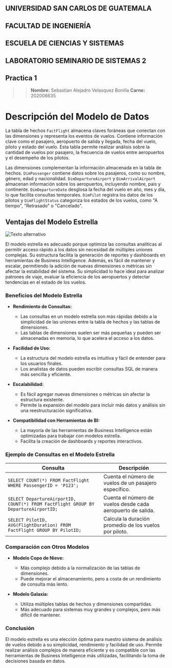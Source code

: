 
## UNIVERSIDAD SAN CARLOS DE GUATEMALA

## FACULTAD DE INGENIERÍA

## ESCUELA DE CIENCIAS Y SISTEMAS

## LABORATORIO SEMINARIO DE SISTEMAS 2


## Practica 1


>>**Nombre:** Sebastian Alejadro Velasquez Bonilla **Carne:** 202006635


# Descripción del Modelo de Datos

La tabla de hechos `FactFlight` almacena claves foráneas que conectan con las dimensiones y representa los eventos de vuelos. Contiene información clave como el pasajero, aeropuerto de salida y llegada, fecha del vuelo, piloto y estado del vuelo. Esta tabla permite realizar análisis sobre la cantidad de vuelos por pasajero, la frecuencia de vuelos entre aeropuertos y el desempeño de los pilotos.

Las dimensiones complementan la información almacenada en la tabla de hechos. `DimPassenger` contiene datos sobre los pasajeros, como su nombre, género, edad y nacionalidad. `DimDepartureAirport` y `DimArrivalAirport` almacenan información sobre los aeropuertos, incluyendo nombre, país y continente. `DimDepartureDate` desglosa la fecha del vuelo en año, mes y día, lo que facilita consultas temporales. `DimPilot` registra los datos de los pilotos y `DimFlightStatus` categoriza los estados de los vuelos, como "A tiempo", "Retrasado" o "Cancelado".

## Ventajas del Modelo Estrella

![Texto alternativo](image.png)

El modelo estrella es adecuado porque optimiza las consultas analíticas al permitir acceso rápido a los datos sin necesidad de múltiples uniones complejas. Su estructura facilita la generación de reportes y dashboards en herramientas de Business Intelligence. Además, es fácil de mantener y escalar, permitiendo la adición de nuevas dimensiones o métricas sin afectar la estabilidad del sistema. Su simplicidad lo hace ideal para analizar patrones de viaje, evaluar la eficiencia de los aeropuertos y detectar tendencias en el estado de los vuelos.

### Beneficios del Modelo Estrella

- **Rendimiento de Consultas:**
  - Las consultas en un modelo estrella son más rápidas debido a la simplicidad de las uniones entre la tabla de hechos y las tablas de dimensiones.
  - Las tablas de dimensiones suelen ser más pequeñas y pueden ser almacenadas en memoria, lo que acelera el acceso a los datos.

- **Facilidad de Uso:**
  - La estructura del modelo estrella es intuitiva y fácil de entender para los usuarios finales.
  - Los analistas de datos pueden escribir consultas SQL de manera más sencilla y eficiente.

- **Escalabilidad:**
  - Es fácil agregar nuevas dimensiones o métricas sin afectar la estructura existente.
  - Permite la expansión del modelo para incluir más datos y análisis sin una reestructuración significativa.

- **Compatibilidad con Herramientas de BI:**
  - La mayoría de las herramientas de Business Intelligence están optimizadas para trabajar con modelos estrella.
  - Facilita la creación de dashboards y reportes interactivos.

### Ejemplo de Consultas en el Modelo Estrella

| Consulta | Descripción |
|----------|-------------|
| `SELECT COUNT(*) FROM FactFlight WHERE PassengerID = 'P123';` | Cuenta el número de vuelos de un pasajero específico. |
| `SELECT DepartureAirportID, COUNT(*) FROM FactFlight GROUP BY DepartureAirportID;` | Cuenta el número de vuelos desde cada aeropuerto de salida. |
| `SELECT PilotID, AVG(FlightDuration) FROM FactFlight GROUP BY PilotID;` | Calcula la duración promedio de los vuelos por piloto. |

### Comparación con Otros Modelos

- **Modelo Copo de Nieve:**
  - Más complejo debido a la normalización de las tablas de dimensiones.
  - Puede mejorar el almacenamiento, pero a costa de un rendimiento de consulta más lento.

- **Modelo Galaxia:**
  - Utiliza múltiples tablas de hechos y dimensiones compartidas.
  - Más adecuado para sistemas muy grandes y complejos, pero más difícil de mantener.

### Conclusión

El modelo estrella es una elección óptima para nuestro sistema de análisis de vuelos debido a su simplicidad, rendimiento y facilidad de uso. Permite realizar análisis complejos de manera eficiente y es compatible con las herramientas de Business Intelligence más utilizadas, facilitando la toma de decisiones basada en datos.